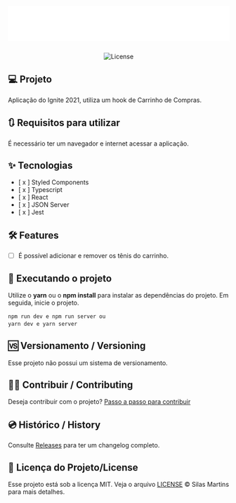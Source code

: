 <h1 align="center"> 
  <img alt="RocketShoes" height="80" title="RocketShoes" src="./src/assets/images/logo.svg" />
</h1>

<p align="center">
  <img alt="License" src="https://img.shields.io/github/license/silasfmartins/RocketShoes-Ignite2021-Desafio3">
</p>

## 💻 Projeto
Aplicação do Ignite 2021, utiliza um hook de Carrinho de Compras.


## 🔃 Requisitos para utilizar

É necessário ter um navegador e internet acessar a aplicação.

## ✨ Tecnologias

-   [ x ] Styled Components
-   [ x ] Typescript
-   [ x ] React
-   [ x ] JSON Server
-   [ x ] Jest

## :hammer_and_wrench: Features 

-   [ ] É possível adicionar e remover os tênis do carrinho.

## 📲 Executando o projeto

Utilize o **yarn** ou o **npm install** para instalar as dependências do projeto.
Em seguida, inicie o projeto.

```cl
npm run dev e npm run server ou 
yarn dev e yarn server
```

## 🆚 Versionamento / Versioning

Esse projeto não possui um sistema de versionamento.

## 👨‍💻 Contribuir / Contributing

Deseja contribuir com o projeto? [Passo a passo para contribuir](https://github.com/silasfmartins/RocketShoes-Ignite2021-Desafio3/blob/master/Contributing.md)

## 💿 Histórico / History

Consulte [Releases](https://github.com/silasfmartins/RocketShoes-Ignite2021-Desafio3/releases) para ter um changelog completo.

## 📄 Licença do Projeto/License

Esse projeto está sob a licença MIT. Veja o arquivo [LICENSE](https://github.com/silasfmartins/RocketShoes-Ignite2021-Desafio3/blob/main/LICENSE) © Silas Martins para mais detalhes.
